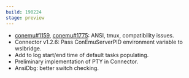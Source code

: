 ```yaml
---
build: 190224
stage: preview
---
```


* [conemu#1159](https://github.com/Maximus5/ConEmu/issues/1159), [conemu#1775](https://github.com/Maximus5/ConEmu/issues/1775): ANSI, tmux, compatibility issues.
* Connector v1.2.6: Pass ConEmuServerPID environment variable to wslbridge.
* Add to log start/end time of default tasks populating.
* Preliminary implementation of PTY in Connector.
* AnsiDbg: better switch checking.
